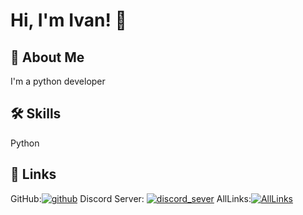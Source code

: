 
# Hi, I'm Ivan! 👋


## 🚀 About Me
I'm a python developer


## 🛠 Skills
Python


## 🔗 Links

GitHub:[![github](https://img.shields.io/github/followers/drakeven4?style=for-the-badge
)](https://github.com/Drakeven4)
Discord Server: [![discord_sever](https://img.shields.io/discord/1025690869522767964?style=for-the-badge
)](https://discord.gg/r9Vd5jH9vh)
AllLinks:[![AllLinks](https://svgx.ru/svg/2450097.svg)](https://sites.google.com/view/drakeven4/index)

